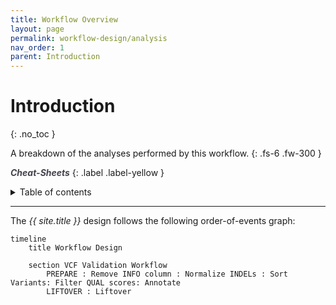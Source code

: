 ```yaml
---
title: Workflow Overview
layout: page
permalink: workflow-design/analysis
nav_order: 1
parent: Introduction
---
```


# Introduction
{: .no_toc }

A breakdown of the analyses performed by this workflow.
{: .fs-6 .fw-300 }

<a href="{{ site.baseurl }}/cheat-sheets/quickstart" style="color: #44434d; text-decoration: none;" target="_blank"><strong><i>Cheat-Sheets</i></strong></a>
{: .label .label-yellow }

<details markdown="block">
  <summary>
    Table of contents
  </summary>
  {: .text-delta }
1. TOC
{:toc}
</details>

---

The <i>{{ site.title }}</i> design follows the following order-of-events graph:

```mermaid
timeline
    title Workflow Design

    section VCF Validation Workflow
        PREPARE : Remove INFO column : Normalize INDELs : Sort Variants: Filter QUAL scores: Annotate
        LIFTOVER : Liftover
```